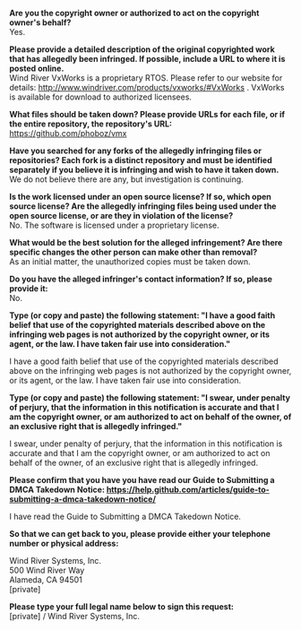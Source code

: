 **Are you the copyright owner or authorized to act on the copyright owner's behalf?**  
Yes.

**Please provide a detailed description of the original copyrighted work that has allegedly been infringed. If possible, include a URL to where it is posted online.**  
Wind River VxWorks is a proprietary RTOS. Please refer to our website for details: http://www.windriver.com/products/vxworks/#VxWorks . VxWorks is available for download to authorized licensees.

**What files should be taken down? Please provide URLs for each file, or if the entire repository, the repository's URL:**  
https://github.com/phoboz/vmx

**Have you searched for any forks of the allegedly infringing files or repositories? Each fork is a distinct repository and must be identified separately if you believe it is infringing and wish to have it taken down.**  
We do not believe there are any, but investigation is continuing.

**Is the work licensed under an open source license? If so, which open source license? Are the allegedly infringing files being used under the open source license, or are they in violation of the license?**  
No. The software is licensed under a proprietary license.

**What would be the best solution for the alleged infringement? Are there specific changes the other person can make other than removal?**  
As an initial matter, the unauthorized copies must be taken down.

**Do you have the alleged infringer's contact information? If so, please provide it:**  
No.

**Type (or copy and paste) the following statement: "I have a good faith belief that use of the copyrighted materials described above on the infringing web pages is not authorized by the copyright owner, or its agent, or the law. I have taken fair use into consideration."**  

I have a good faith belief that use of the copyrighted materials described above on the infringing web pages is not authorized by the copyright owner, or its agent, or the law. I have taken fair use into consideration.

**Type (or copy and paste) the following statement: "I swear, under penalty of perjury, that the information in this notification is accurate and that I am the copyright owner, or am authorized to act on behalf of the owner, of an exclusive right that is allegedly infringed."**  

I swear, under penalty of perjury, that the information in this notification is accurate and that I am the copyright owner, or am authorized to act on behalf of the owner, of an exclusive right that is allegedly infringed.

**Please confirm that you have you have read our Guide to Submitting a DMCA Takedown Notice: https://help.github.com/articles/guide-to-submitting-a-dmca-takedown-notice/**  

I have read the Guide to Submitting a DMCA Takedown Notice.

**So that we can get back to you, please provide either your telephone number or physical address:**  

Wind River Systems, Inc.  
500 Wind River Way  
Alameda, CA 94501  
[private]

**Please type your full legal name below to sign this request:**  
[private] / Wind River Systems, Inc.
